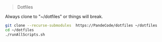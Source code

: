 > Dotfiles

Always clone to "~/dotfiles" or things will break.

```bash
git clone --recurse-submodules  https://PandeCode/dotfiles ~/dotfiles
cd ~/dotfiles
./runAllScripts.sh
```
